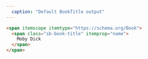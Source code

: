 ```yaml
---
  caption: "Default BookTitle output"
---
```


<!-- markdownlint-disable MD041 -->
<!-- dprint-ignore -->
```html
<span itemscope itemtype="https://schema.org/Book">
  <span class="sb-book-title" itemprop="name">
    Moby Dick
  </span>
</span>
```
